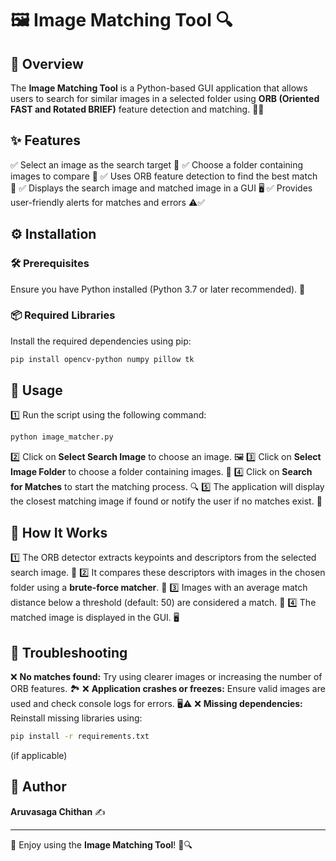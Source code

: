 # 🖼️ Image Matching Tool 🔍

## 🎯 Overview
The **Image Matching Tool** is a Python-based GUI application that allows users to search for similar images in a selected folder using **ORB (Oriented FAST and Rotated BRIEF)** feature detection and matching. 🧠💡

## ✨ Features
✅ Select an image as the search target 📸
✅ Choose a folder containing images to compare 📂
✅ Uses ORB feature detection to find the best match 🧐
✅ Displays the search image and matched image in a GUI 🖥️
✅ Provides user-friendly alerts for matches and errors ⚠️✅

## ⚙️ Installation

### 🛠️ Prerequisites
Ensure you have Python installed (Python 3.7 or later recommended). 🐍

### 📦 Required Libraries
Install the required dependencies using pip:
```sh
pip install opencv-python numpy pillow tk
```

## 🚀 Usage
1️⃣ Run the script using the following command:
   ```sh
   python image_matcher.py
   ```
2️⃣ Click on **Select Search Image** to choose an image. 🖼️
3️⃣ Click on **Select Image Folder** to choose a folder containing images. 📁
4️⃣ Click on **Search for Matches** to start the matching process. 🔍
5️⃣ The application will display the closest matching image if found or notify the user if no matches exist. 📢

## 🧠 How It Works
1️⃣ The ORB detector extracts keypoints and descriptors from the selected search image. 🔑
2️⃣ It compares these descriptors with images in the chosen folder using a **brute-force matcher**. 🤖
3️⃣ Images with an average match distance below a threshold (default: 50) are considered a match. 🎯
4️⃣ The matched image is displayed in the GUI. 🖥️

## 🔧 Troubleshooting
❌ **No matches found:** Try using clearer images or increasing the number of ORB features. 🏞️
❌ **Application crashes or freezes:** Ensure valid images are used and check console logs for errors. 🖥️⚠️
❌ **Missing dependencies:** Reinstall missing libraries using:
```sh
pip install -r requirements.txt
```
(if applicable)

## 👤 Author
**Aruvasaga Chithan** ✍️

---
🎉 Enjoy using the **Image Matching Tool**! 🚀🔍

